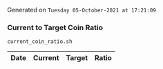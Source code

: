Generated on `Tuesday 05-October-2021 at 17:21:09`

### Current to Target Coin Ratio
`current_coin_ratio.sh`

Date|Current|Target|Ratio
---|---|---|---
